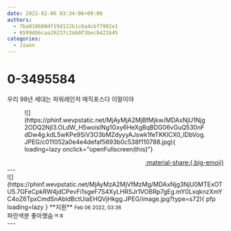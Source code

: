 ```yaml
---
date: 2022-02-06 03:34:06+09:00
authors:
  - 7ba810600df19d122b1c6a4cbf7992e1
  - 6599dbbcaa26237c2ab0f3becb421b45
categories:
  - Jiwon
---
```


# 0-3495584

<div class="post-container" markdown="1">
<div class="content-container md-sidebar__scrollwrap" markdown="1">

우리 98년 세대는 파워레인저 매직포스다 이말이야
<figure markdown="1">
![](https://phinf.wevpstatic.net/MjAyMjA2MjBfMjkw/MDAxNjU1Njg2ODQ2NjI3.OLdW_H5woisINg1Gxy6HeXgBqBDG06vGuQ530nFdDw4g.kdL5wKPe9SiV3O3bMZdyyyAJswk1feTKKlCX0_IDbVog.JPEG/c011052a0e4e4defaf5693b0c538f110788.jpg){ loading=lazy onclick="openFullscreen(this)"}
</figure>


</div>
</div>

<div style="text-align: right;" markdown="1">
<a href="https://weverse.io/fromis9/fanpost/0-3495584" style="text-align: right;">:material-share:{.big-emoji}</a>
</div>
---

<div class="comments-container md-sidebar__scrollwrap" markdown="1">
<div class="comment" markdown="1">
<div class='id-container' markdown="1">
![](https://phinf.wevpstatic.net/MjAyMzA2MjVfMzMg/MDAxNjg3NjU0MTExOTU5.7GFeCpkRW4jdCPevFi1sgeF7S4XyLHRSJr1VOBRp7gEg.mY0LxqknzXmYC4oZ6TpxCmdSnAbldBctUiaEHQVjHkgg.JPEG/image.jpg?type=s72){ pfp loading=lazy }
**<span class="artist">지원</span>** <small>Feb 06 2022, 03:36</small><br>
</div>
<div class='comment-body' markdown="1">
파란색분 좋아했슴ㅋㅎ
</div>
</div>
</div>
---

